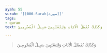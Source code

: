 ```yaml
---
ayah: 55
surah: '[[006-Surah|سورة]]'
tags:
- quran
text: وَكَذَٰلِكَ نُفَصِّلُ الْآيَاتِ وَلِتَسْتَبِينَ سَبِيلُ الْمُجْرِمِينَ

---
```

> وَكَذَٰلِكَ نُفَصِّلُ الْآيَاتِ وَلِتَسْتَبِينَ سَبِيلُ الْمُجْرِمِينَ
